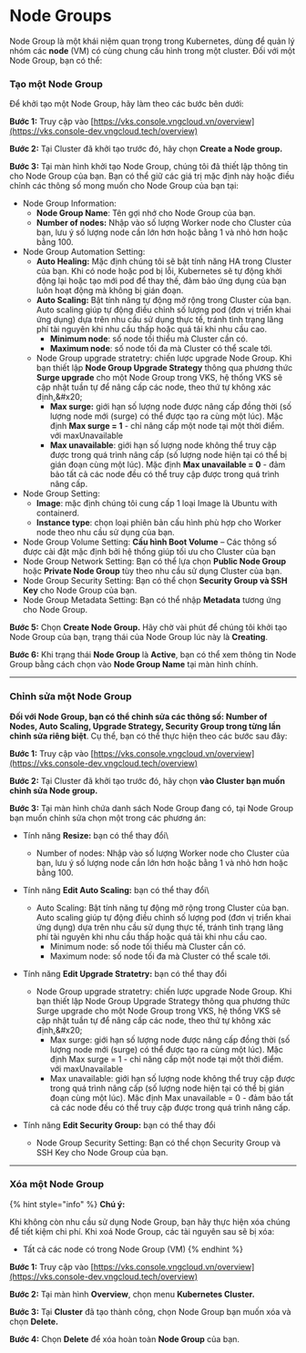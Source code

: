 # Node Groups

Node Group là một khái niệm quan trọng trong Kubernetes, dùng để quản lý nhóm các **node** (VM) có cùng chung cấu hình trong một cluster. Đối với một Node Group, bạn có thể:

### Tạo một Node Group <a href="#nodegroups-taomotnodegroup" id="nodegroups-taomotnodegroup"></a>

Để khởi tạo một Node Group, hãy làm theo các bước bên dưới:

**Bước 1:** Truy cập vào [https://vks.console.vngcloud.vn/overview](https://vks.console-dev.vngcloud.tech/overview)

**Bước 2:** Tại Cluster đã khởi tạo trước đó, hãy chọn **Create a Node group.**

**Bước 3:** Tại màn hình khởi tạo Node Group, chúng tôi đã thiết lập thông tin cho Node Group của bạn. Bạn có thể giữ các giá trị mặc định này hoặc điều chỉnh các thông số mong muốn cho Node Group của bạn tại:

* Node Group Information:
  * **Node Group Name**: Tên gợi nhớ cho Node Group của bạn.&#x20;
  * **Number of nodes:** Nhập vào số lượng Worker node cho Cluster của bạn, lưu ý số lượng node cần lớn hơn hoặc bằng 1 và nhỏ hơn hoặc bằng 100.
* Node Group Automation Setting:
  * **Auto Healing:** Mặc định chúng tôi sẽ bật tính năng HA trong Cluster của bạn. Khi có node hoặc pod bị lỗi, Kubernetes sẽ tự động khởi động lại hoặc tạo mới pod để thay thế, đảm bảo ứng dụng của bạn luôn hoạt động mà không bị gián đoạn.
  * **Auto Scaling:** Bật tính năng tự động mở rộng trong Cluster của bạn. Auto scaling giúp tự động điều chỉnh số lượng pod (đơn vị triển khai ứng dụng) dựa trên nhu cầu sử dụng thực tế, tránh tình trạng lãng phí tài nguyên khi nhu cầu thấp hoặc quá tải khi nhu cầu cao.
    * **Minimum node**: số node tối thiểu mà Cluster cần có.
    * **Maximum node**: số node tối đa mà Cluster có thể scale tới.
  * Node Group upgrade stratetry: chiến lược upgrade Node Group. Khi bạn thiết lập **Node Group Upgrade Strategy** thông qua phương thức **Surge upgrade** cho một Node Group trong VKS, hệ thống VKS sẽ cập nhật tuần tự để nâng cấp các node, theo thứ tự không xác định[.](https://cloud.google.com/kubernetes-engine/docs/concepts/node-pool-upgrade-strategies.)&#x20;
    * **Max surge:** giới hạn số lượng node được nâng cấp đồng thời (số lượng node mới (surge) có thể được tạo ra cùng một lúc). Mặc định **Max surge = 1** - chỉ nâng cấp một node tại một thời điểm. với maxUnavailable
    * **Max unavailable**: giới hạn số lượng node không thể truy cập được trong quá trình nâng cấp (số lượng node hiện tại có thể bị gián đoạn cùng một lúc). Mặc định **Max unavailable = 0** - đảm bảo tất cả các node đều có thể truy cập được trong quá trình nâng cấp.
* Node Group Setting:
  * **Image**: mặc định chúng tôi cung cấp 1 loại Image là Ubuntu with containerd.
  * **Instance type**: chọn loại phiên bản cấu hình phù hợp cho Worker node theo nhu cầu sử dụng của bạn.
* Node Group Volume Setting: **Cấu hình Boot Volume** – Các thông số được cài đặt mặc định bởi hệ thống giúp tối ưu cho Cluster của bạn
* Node Group Network Setting: Bạn có thể lựa chọn **Public Node Group** hoặc **Private Node Group** tùy theo nhu cầu sử dụng Cluster của bạn.
* Node Group Security Setting: Bạn có thể chọn **Security Group và SSH Key** cho Node Group của bạn.
* Node Group Metadata Setting: Bạn có thể nhập **Metadata** tương ứng cho Node Group.

**Bước 5:** Chọn **Create Node Group.** Hãy chờ vài phút để chúng tôi khởi tạo Node Group của bạn, trạng thái của Node Group lúc này là **Creating**.

**Bước 6:** Khi trạng thái **Node Group** là **Active**, bạn có thể xem thông tin Node Group bằng cách chọn vào **Node Group Name** tại màn hình chính.

***

### Chỉnh sửa một Node Group <a href="#nodegroups-chinhsuamotnodegroup" id="nodegroups-chinhsuamotnodegroup"></a>

**Đối với Node Group, bạn có thể chỉnh sửa các thông số: Number of Nodes, Auto Scaling, Upgrade Strategy, Security Group trong từng lần chỉnh sửa riêng biệt**. Cụ thể, bạn có thể thực hiện theo các bước sau đây:&#x20;

**Bước 1:** Truy cập vào [https://vks.console.vngcloud.vn/overview](https://vks.console-dev.vngcloud.tech/overview)

**Bước 2:** Tại Cluster đã khởi tạo trước đó, hãy chọn **vào Cluster bạn muốn chỉnh sửa Node group.**

**Bước 3:** Tại màn hình chứa danh sách Node Group đang có, tại Node Group bạn muốn chỉnh sửa chọn một trong các phương án:&#x20;

* Tính năng **Resize:** bạn có thể thay đổi\

  * Number of nodes:  Nhập vào số lượng Worker node cho Cluster của bạn, lưu ý số lượng node cần lớn hơn hoặc bằng 1 và nhỏ hơn hoặc bằng 100.
* Tính năng **Edit Auto Scaling:** bạn có thể thay đổi\

  * Auto Scaling: Bật tính năng tự động mở rộng trong Cluster của bạn. Auto scaling giúp tự động điều chỉnh số lượng pod (đơn vị triển khai ứng dụng) dựa trên nhu cầu sử dụng thực tế, tránh tình trạng lãng phí tài nguyên khi nhu cầu thấp hoặc quá tải khi nhu cầu cao.
    * Minimum node: số node tối thiểu mà Cluster cần có.
    * Maximum node: số node tối đa mà Cluster có thể scale tới.
* Tính năng **Edit Upgrade Stratetry:** bạn có thể thay đổi
  * Node Group upgrade stratetry: chiến lược upgrade Node Group. Khi bạn thiết lập Node Group Upgrade Strategy thông qua phương thức Surge upgrade cho một Node Group trong VKS, hệ thống VKS sẽ cập nhật tuần tự để nâng cấp các node, theo thứ tự không xác định[.](https://cloud.google.com/kubernetes-engine/docs/concepts/node-pool-upgrade-strategies.)&#x20;
    * Max surge: giới hạn số lượng node được nâng cấp đồng thời (số lượng node mới (surge) có thể được tạo ra cùng một lúc). Mặc định Max surge = 1 - chỉ nâng cấp một node tại một thời điểm. với maxUnavailable
    * Max unavailable: giới hạn số lượng node không thể truy cập được trong quá trình nâng cấp (số lượng node hiện tại có thể bị gián đoạn cùng một lúc). Mặc định Max unavailable = 0 - đảm bảo tất cả các node đều có thể truy cập được trong quá trình nâng cấp.
* Tính năng **Edit Security Group:** bạn có thể thay đổi
  * Node Group Security Setting: Bạn có thể chọn Security Group và SSH Key cho Node Group của bạn.

***

### Xóa một Node Group <a href="#nodegroups-xoamotnodegroup" id="nodegroups-xoamotnodegroup"></a>

{% hint style="info" %}
**Chú ý:**

Khi không còn nhu cầu sử dụng Node Group, bạn hãy thực hiện xóa chúng để tiết kiệm chi phí.  Khi xoá Node Group, các tài nguyên sau sẽ bị xóa:

* Tất cả các node có trong Node Group (VM)
{% endhint %}

**Bước 1:** Truy cập vào [https://vks.console.vngcloud.vn/overview](https://vks.console-dev.vngcloud.tech/overview)

**Bước 2:** Tại màn hình **Overview**, chọn menu **Kubernetes Cluster.**

**Bước 3:** Tại **Cluster** đã tạo thành công, chọn Node Group bạn muốn xóa và chọn **Delete.**

**Bước 4:** Chọn **Delete** để xóa hoàn toàn **Node Group** của bạn.
